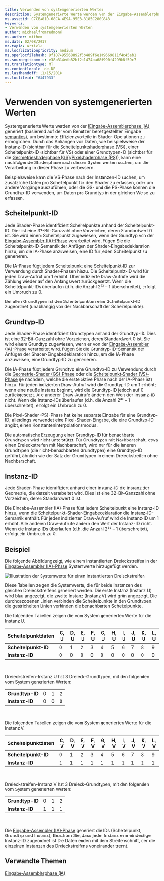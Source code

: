 ```yaml
---
title: Verwenden von systemgenerierten Werten
description: Systemgenerierte Werte werden von der Eingabe-Assemblerphase (IA) generiert (basierend auf der vom Benutzer bereitgestellten Eingabesemantik), um bestimmte Effizienzvorteile in Shader-Operationen zu ermöglichen.
ms.assetid: C7CBA81D-68CA-4E9A-95E3-8185C280C843
keywords:
- Verwenden von systemgenerierten Werten
author: michaelfromredmond
ms.author: mithom
ms.date: 02/08/2017
ms.topic: article
ms.localizationpriority: medium
ms.openlocfilehash: 9f187495568892f5b489f6e109669811f4c45ab1
ms.sourcegitcommit: e38b334edb82bf2b1474ba686990f4299b8f59c7
ms.translationtype: MT
ms.contentlocale: de-DE
ms.lasthandoff: 11/15/2018
ms.locfileid: "6847933"
---
```

# <a name="span-iddirect3dconceptsusingsystem-generatedvaluesspanusing-system-generated-values"></a><span id="direct3dconcepts.using_system-generated_values"></span>Verwenden von systemgenerierten Werten


Systemgenerierte Werte werden von der [IEingabe-Assemblerphase (IA)](input-assembler-stage--ia-.md) generiert (basierend auf der vom Benutzer bereitgestellten Eingabe [semantics](https://msdn.microsoft.com/library/windows/desktop/bb509647)), um bestimmte Effizienzvorteile in Shader-Operationen zu ermöglichen. Durch das Anhängen von Daten, wie beispielsweise der Instanz-ID (sichtbar für die [Scheitelpunktshaderphase (VS)](vertex-shader-stage--vs-.md)), einer Scheitelpunkt-ID (sichtbar für VS) oder einer Grundtypen-ID (sichtbar für die [Geometrieshaderphase (GS)](geometry-shader-stage--gs-.md)/[Pixelshaderphase (PS)](pixel-shader-stage--ps-.md)), kann eine nachfolgende Shaderphase nach diesen Systemwerten suchen, um die Verarbeitung in dieser Phase zu verbessern.

Beispielsweise kann die VS-Phase nach der Instanzen-ID suchen, um zusätzliche Daten pro Scheitelpunkt für den Shader zu erfassen, oder um andere Vorgänge auszuführen, oder die GS- und die PS-Phase können die Grundtyp-ID verwenden, um Daten pro Grundtyp in der gleichen Weise zu erfassen.

## <a name="span-idvertexidspanspan-idvertexidspanspan-idvertexidspanvertexid"></a><span id="VertexID"></span><span id="vertexid"></span><span id="VERTEXID"></span>Scheitelpunkt-ID


Jede Shader-Phase identifiziert Scheitelpunkte anhand der Scheitelpunkt-ID. Dies ist eine 32-Bit-Ganzzahl ohne Vorzeichen, deren Standardwert 0 ist. Sie wird einem Scheitelpunkt zugewiesen, wenn der Grundtyp von der [Eingabe-Assembler (IA)-Phase](input-assembler-stage--ia-.md) verarbeitet wird. Fügen Sie die Scheitelpunkt-ID-Semantik der Anfügen der Shader-Eingabedeklaration hinzu, um die IA-Phase anzuweisen, eine ID für jeden Scheitelpunkt zu generieren.

Die IA-Phase fügt jedem Scheitelpunkt eine Scheitelpunkt-ID zur Verwendung durch Shader-Phasen hinzu. Die Scheitelpunkt-ID wird für jeden Draw-Aufruf um 1 erhöht. Über indizierte Draw-Aufrufe wird die Zählung wieder auf den Anfangswert zurückgesetzt. Wenn die Scheitelpunkt-IDs überlaufen (d.h. die Anzahl 2³² – 1 überschreitet), erfolgt ein Umbruch zu 0.

Bei allen Grundtypen ist den Scheitelpunkten eine Scheitelpunkt-ID zugeordnet (unabhängig von der Nachbarschaft der Scheitelpunkte).

## <a name="span-idprimitiveidspanspan-idprimitiveidspanspan-idprimitiveidspanprimitiveid"></a><span id="PrimitiveID"></span><span id="primitiveid"></span><span id="PRIMITIVEID"></span>Grundtyp-ID


Jede Shader-Phase identifiziert Grundtypen anhand der Grundtyp-ID. Dies ist eine 32-Bit-Ganzzahl ohne Vorzeichen, deren Standardwert 0 ist. Sie wird einem Grundtyp zugewiesen, wenn er von der [Eingabe-Assembler (IA)-Phase](input-assembler-stage--ia-.md) verarbeitet wird. Fügen Sie die Grundtyp-ID-Semantik der Anfügen der Shader-Eingabedeklaration hinzu, um die IA-Phase anzuweisen, eine Grundtyp-ID zu generieren.

Die IA-Phase fügt jedem Grundtyp eine Grundtyp-ID zu Verwendung durch die [Geometrie-Shader (GS)-Phase](geometry-shader-stage--gs-.md) oder die [Scheitelpunkt-Shader (VS)-Phase](vertex-shader-stage--vs-.md) (je nachdem, welche die erste aktive Phase nach der IA-Phase ist) hinzu. Für jeden indizierten Draw-Aufruf wird die Grundtyp-ID um 1 erhöht; wenn eine neu8e Instanz beginnt, wird die Grundtyp-ID jedoch auf 0 zurückgesetzt. Alle anderen Draw-Aufrufe ändern den Wert der Instanz-ID nicht. Wenn die Instanz-IDs überlaufen (d.h. die Anzahl 2³² – 1 überschreitet), erfolgt ein Umbruch zu 0.

Die [Pixel-Shader (PS)-Phase](pixel-shader-stage--ps-.md) hat keine separate Eingabe für eine Grundtyp-ID; allerdings verwendet eine Pixel-Shader-Eingabe, die eine Grundtyp-ID angibt, einen Konstanteninterpolationsmodus.

Die automatische Erzeugung einer Grundtyp-ID für benachbarte Grundtypen wird nicht unterstützt. Für Grundtypen mit Nachbarschaft, etwa einen Dreieckstreifen mit Nachbarschaft, wird nur für die inneren Grundtypen (die nicht-benachbarten Grundtypen) eine Grundtyp-ID geführt, ähnlich wie der Satz der Grundtypen in einem Dreieckstreifen ohne Nachbarschaft.

## <a name="span-idinstanceidspanspan-idinstanceidspanspan-idinstanceidspaninstanceid"></a><span id="InstanceID"></span><span id="instanceid"></span><span id="INSTANCEID"></span>Instanz-ID


Jede Shader-Phase identifiziert anhand einer Instanz-ID die Instanz der Geometrie, die derzeit verarbeitet wird. Dies ist eine 32-Bit-Ganzzahl ohne Vorzeichen, deren Standardwert 0 ist.

Die [Eingabe-Assembler (IA)-Phase](input-assembler-stage--ia-.md) fügt jedem Scheitelpunkt eine Instanz-ID hinzu, wenn die Scheitelpunkt-Shader-Eingabedeklaration die Instanz-ID-Semantik enthält. Für jeden indizierten Draw-Aufruf wird die Instanz-ID um 1 erhöht. Alle anderen Draw-Aufrufe ändern den Wert der Instanz-ID nicht. Wenn die Instanz-IDs überlaufen (d.h. die Anzahl 2³² – 1 überschreitet), erfolgt ein Umbruch zu 0.

## <a name="span-idexamplespanspan-idexamplespanspan-idexamplespanexample"></a><span id="Example"></span><span id="example"></span><span id="EXAMPLE"></span>Beispiel


Die folgende Abbildungzeigt, wie einem instantiierten Dreieckstreifen in der [Eingabe-Assembler (IA)-Phase](input-assembler-stage--ia-.md) Systemwerte hinzugefügt werden.

![Illustration der Systemwerte für einen instantiierten Dreieckstreifen](images/d3d10-ia-example.png)

Diese Tabellen zeigen die Systemwerte, die für beide Instanzen des gleichen Dreieckstreifens generiert werden. Die erste Instanz (Instanz U) wird blau angezeigt, die zweite Instanz (Instanz V) wird grün angezeigt. Die durchgezogenen Linien verbinden die Scheitelpunkte in den Grundtypen, die gestrichelten Linien verbinden die benachbarten Scheitelpunkte.

Die folgenden Tabellen zeigen die vom System generierten Werte für die Instanz U.

| Scheitelpunktdaten    | C, U | D, U | E, U | F, U | G, U | H, U | I, U | J, U | K, U | L, U |
|----------------|-----|-----|-----|-----|-----|-----|-----|-----|-----|-----|
| **Scheitelpunkt-ID**   | 0   | 1   | 2   | 3   | 4   | 5   | 6   | 7   | 8   | 9   |
| **Instanz-ID** | 0   | 0   | 0   | 0   | 0   | 0   | 0   | 0   | 0   | 0   |

 

Dreieckstreifen-Instanz U hat 3 Dreieck-Grundtypen, mit den folgenden vom System generierten Werten:

|                 |     |     |     |
|-----------------|-----|-----|-----|
| **Grundtyp-ID** | 0   | 1   | 2   |
| **Instanz-ID**  | 0   | 0   | 0   |

 

Die folgenden Tabellen zeigen die vom System generierten Werte für die Instanz V.

| Scheitelpunktdaten    | C, V | D, V | E, V | F, V | G, V | H, V | I, V | J, V | K, V | L, V |
|----------------|-----|-----|-----|-----|-----|-----|-----|-----|-----|-----|
| **Scheitelpunkt-ID**   | 0   | 1   | 2   | 3   | 4   | 5   | 6   | 7   | 8   | 9   |
| **Instanz-ID** | 1   | 1   | 1   | 1   | 1   | 1   | 1   | 1   | 1   | 1   |

 

Dreieckstreifen-Instanz V hat 3 Dreieck-Grundtypen, mit den folgenden vom System generierten Werten:

|                 |     |     |     |
|-----------------|-----|-----|-----|
| **Grundtyp-ID** | 0   | 1   | 2   |
| **Instanz-ID**  | 1   | 1   | 1   |

 

Die [Eingabe-Assembler (IA)-Phase](input-assembler-stage--ia-.md) generiert die IDs (Scheitelpunkt, Grundtyp und Instanz); Beachten Sie, dass jeder Instanz eine eindeutige Instanz-ID zugeordnet ist Die Daten enden mit dem Streifenschnitt, der die einzelnen Instanzen des Dreieckstreifens voneinander trennt.

## <a name="span-idrelated-topicsspanrelated-topics"></a><span id="related-topics"></span>Verwandte Themen


[Eingabe-Assemblerphase (IA)](input-assembler-stage--ia-.md)

 

 




